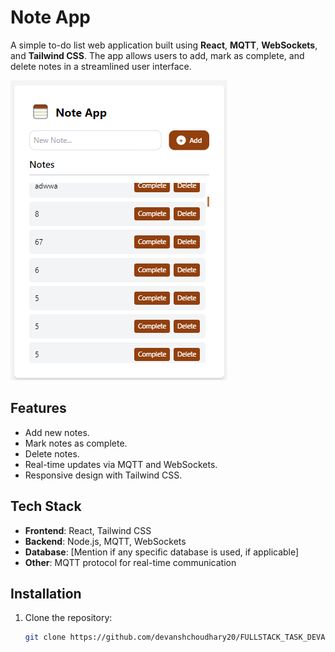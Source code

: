 # Note App

A simple to-do list web application built using **React**, **MQTT**, **WebSockets**, and **Tailwind CSS**. The app allows users to add, mark as complete, and delete notes in a streamlined user interface.

![Note App Screenshot](readmeImg.png)

## Features

- Add new notes.
- Mark notes as complete.
- Delete notes.
- Real-time updates via MQTT and WebSockets.
- Responsive design with Tailwind CSS.

## Tech Stack

- **Frontend**: React, Tailwind CSS
- **Backend**: Node.js, MQTT, WebSockets
- **Database**: [Mention if any specific database is used, if applicable]
- **Other**: MQTT protocol for real-time communication

## Installation

1. Clone the repository:
   ```bash
   git clone https://github.com/devanshchoudhary20/FULLSTACK_TASK_DEVANSH.git
